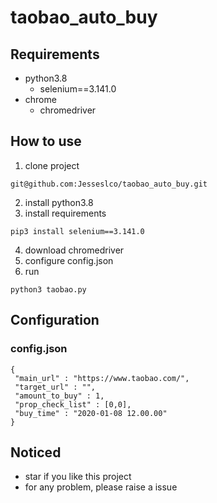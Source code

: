 # taobao_auto_buy

## Requirements
* python3.8
  * selenium==3.141.0
* chrome
  * chromedriver
  
## How to use
1. clone project
```
git@github.com:Jesseslco/taobao_auto_buy.git
```
2. install python3.8
3. install requirements
```
pip3 install selenium==3.141.0
```
4. download chromedriver
5. configure config.json
6. run
```
python3 taobao.py
```
## Configuration
### config.json
```
{
 "main_url" : "https://www.taobao.com/",
 "target_url" : "",
 "amount_to_buy" : 1,
 "prop_check_list" : [0,0],
 "buy_time" : "2020-01-08 12.00.00"
}
```
## Noticed
* star if you like this project
* for any problem, please raise a issue
